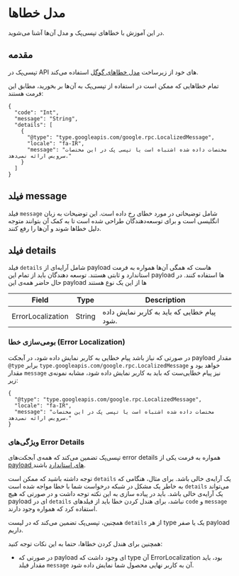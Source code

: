 # مدل خطاها

در این آموزش با خطاهای تپسی‌پک و مدل آن‌ها آشنا می‌شوید.

## مقدمه

تپسی‌پک در
API
های خود از  زیرساخت
[مدل خطاهای گوگل](https://cloud.google.com/apis/design/errors)
استفاده می‌کند.

تمام خطاهایی که ممکن است در استفاده از تپسی‌پک به آن‌ها بر بخورید، مطابق این فرمت هستند:

```json5
{
  "code": "Int",
  "message": "String",
  "details": [
    {
      "@type": "type.googleapis.com/google.rpc.LocalizedMessage",
      "locale": "fa-IR",
      "message": "مختصات داده شده اشتباه است یا تپسی پک در این مختصات سرویس ارائه نمی‌دهد."
    }
  ]
}
```

## فیلد message

فیلد
`message`
شامل توضیحاتی در مورد خطای رخ داده است. این توضیحات به زبان انگلیسی است و برای توسعه‌دهندگان طراحی شده است تا به کمک آن بتوانند متوجه دلیل خطاها شوند و آن‌ها را رفع کنند.

## فیلد details

فیلد
`details`
شامل آرایه‌ای از
payload
هاست که همگی آن‌ها همواره به فرمت استاندارد و ثابتی هستند.
توسعه دهندگان باید از تمام این
payload
ها استفاده کنند.
در حال حاضر همه‌ی این
payload
ها از این یک نوع هستند

| Field             | Type   | Description                                                                                                             |
|-------------------|--------|-------------------------------------------------------------------------------------------------------------------------|
| ErrorLocalization | String | پیام خطایی که باید به کاربر نمایش داده شود. |

### بومی‌سازی خطا (Error Localization)

در صورتی که نیاز باشد پیام خطایی به کاربر نمایش داده شود، در آبجکت
payload
مقدار
`@type`
برابر 
`type.googleapis.com/google.rpc.LocalizedMessage`
خواهد بود و مقدار
`message`
نیز پیام خطایی‌ست که باید به کاربر نمایش داده شود، مشابه نمونه‌ی زیر:

```json5
{
  "@type": "type.googleapis.com/google.rpc.LocalizedMessage",
  "locale": "fa-IR",
  "message": "مختصات داده شده اشتباه است یا تپسی پک در این مختصات سرویس ارائه نمی‌دهد."
}
```

### ویژگی‌های Error Details

تپسی‌پک تضمین می‌کند که همه‌ی آبجکت‌های
error details
همواره به فرمت یکی از
[payload های استاندارد](#فیلد-details)
باشند.

توجه داشته باشید که ممکن است
`details`
یک آرایه‌ی خالی باشد. برای مثال، هنگامی که به خاطر یک مشکل در شبکه درخواست شما با خطا مواجه شده است
`details`
می‌تواند یک آرایه‌ی خالی باشد. باید در پیاده سازی به این نکته توجه داشت و در صورتی که هیچ
payload
ای در
`details`
نباشد، برای هندل کردن خطا باید از فیلدهای
`code`
و
`message`
استفاده کرد که همواره وجود دارند.

همچنین، تپسی‌پک تضمین می‌کند که در لیست
`details`
از هر
type
یک یا صفر
payload
داریم.

همچنین برای هندل کردن خطاها، حتما به این نکات توجه کنید:

- در صورتی که
payload
ای وجود داشت که
type
آن
ErrorLocalization
بود، باید مقدار فیلد
`message`
آن به کاربر نهایی محصول شما نمایش داده شود.

